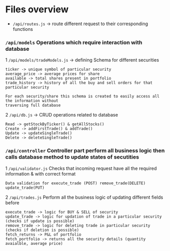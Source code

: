 # Files overview 

* ```/api/routes.js``` -> route different request to their corresponding functions


### ```/api/models``` Operations which require interaction with database

1 ```/api/models/tradeModels.js``` -> defining Schema for different securities
```
ticker -> unique symbol of particular security
average_price -> average prices for share 
available -> total shares present in portfolio
trade_history -> history of all the buy and sell orders for that particular security

For each security/share this schema is created to easily access all the information without 
traversing full database

```

2 ```/api/db.js``` -> CRUD operations related to database
```
Read -> getStockByTicker() & getAllStocks()
Create -> addFirstTrade() & addTrade()
Update -> updateSingleTrade()
Delete -> deleteSingleTrade()
```

###  ```/api/controller``` Controller part perform all business logic then calls database method to update states of secutities 

1 ``` /api/validator.js ``` Checks that incoming request have all the required information & with correct format
```
Data validation for execute_trade (POST) remove_trade(DELETE) update_trade(PUT)
```
2 ```/api/trades.js``` Perform all the business logic of updating different fields before 

```
execute_trade -> logic for BUY & SELL of security
update_trade -> logic for updation of trade in a particular security (checks if update is possible)
remove_trade -> logic for deleting trade in particular security (checks if deletion is possible)
fetch_returns -> P&L of portfolio
fetch_portfolio -> returns all the security details (quantity avaialble, average price)
```
